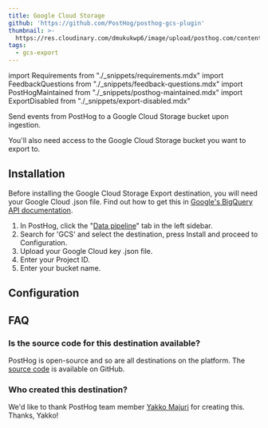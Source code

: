 ```yaml
---
title: Google Cloud Storage
github: 'https://github.com/PostHog/posthog-gcs-plugin'
thumbnail: >-
  https://res.cloudinary.com/dmukukwp6/image/upload/posthog.com/contents/cdp/thumbnails/gcs-export.png
tags:
  - gcs-export
---
```


import Requirements from "./_snippets/requirements.mdx"
import FeedbackQuestions from "./_snippets/feedback-questions.mdx"
import PostHogMaintained from "./_snippets/posthog-maintained.mdx"
import ExportDisabled from "./_snippets/export-disabled.mdx"

<ExportDisabled />

Send events from PostHog to a Google Cloud Storage bucket upon ingestion.

<Requirements />

You'll also need access to the Google Cloud Storage bucket you want to export to.

## Installation

Before installing the Google Cloud Storage Export destination, you will need your Google Cloud .json file. Find out how to get this in [Google's BigQuery API documentation](https://cloud.google.com/bigquery/docs/reference/libraries).

1. In PostHog, click the "[Data pipeline](https://us.posthog.com/pipeline)" tab in the left sidebar.
2. Search for 'GCS' and select the destination, press Install and proceed to Configuration.
3. Upload your Google Cloud key .json file.
4. Enter your Project ID.
5. Enter your bucket name.

## Configuration

<AppParameters />

## FAQ

### Is the source code for this destination available?

PostHog is open-source and so are all destinations on the platform. The [source code](https://github.com/PostHog/posthog-gcs-plugin) is available on GitHub.

### Who created this destination?

We'd like to thank PostHog team member [Yakko Majuri](https://github.com/yakkomajuri) for creating this. Thanks, Yakko!

<PostHogMaintained />

<FeedbackQuestions />

